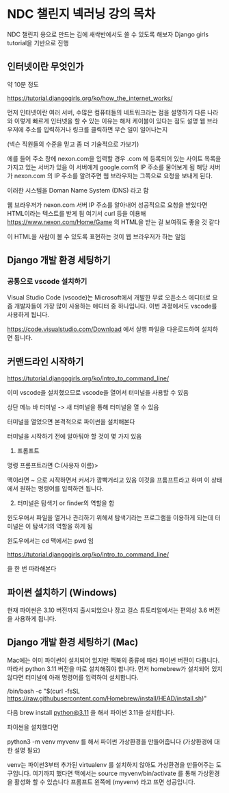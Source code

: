 # NDC 챌린지 넥러닝 강의 목차

NDC 챌린지 용으로 만드는 김에 새싹반에서도 쓸 수 있도록 해보자
Django girls tutorial을 기반으로 진행

## 인터넷이란 무엇인가

약 10분 정도

https://tutorial.djangogirls.org/ko/how_the_internet_works/

먼저 인터넷이란 여러 서버, 수많은 컴퓨터들의 네트워크라는 점을 설명하기
다른 나라와 이렇게 빠르게 인터넷을 할 수 있는 이유는 해저 케이블이 있다는 점도 설명
웹 브라우저에 주소를 입력하거나 링크를 클릭하면 무슨 일이 일어나는지

(넥슨 직원들의 수준을 믿고 좀 더 기술적으로 가보기)

에를 들어 주소 창에 nexon.com을 입력할 경우 .com 에 등록되어 있는 사이트 목록을 가지고 있는 서버가 있음 이 서버에게 google.com의 IP 주소를 물어보게 됨
해당 서버가 nexon.com 의 IP 주소를 알려주면 웹 브라우저는 그쪽으로 요청을 보내게 된다.

이러한 시스템을 Doman Name System (DNS) 라고 함

웹 브라우저가 nexon.com 서버 IP 주소를 알아내어 성공적으로 요청을 받았다면 HTML이라는 텍스트를 받게 됨
여기서 curl 등을 이용해 https://www.nexon.com/Home/Game 의 HTML을 받는 걸 보여줘도 좋을 것 같다

이 HTML을 사람이 볼 수 있도록 표현하는 것이 웹 브라우저가 하는 일임


## Django 개발 환경 세팅하기

### 공통으로 vscode 설치하기

Visual Studio Code (vscode)는 Microsoft에서 개발한 무료 오픈소스 에디터로 요즘 개발자들이 가장 많이 사용하는 애디터 중 하나입니다.
이번 과정에서도 vscode를 사용하게 됩니다.

https://code.visualstudio.com/Download 에서 실행 파일을 다운로드하여 설치하면 됩니다.

## 커맨드라인 시작하기

https://tutorial.djangogirls.org/ko/intro_to_command_line/

이미 vscode을 설치했으므로 vscode을 열어서 터미널을 사용할 수 있음

상단 메뉴 바 터미널 -> 새 터미널을 통해 터미널을 열 수 있음

터미널을 열었으면 본격적으로 파이썬을 설치해본다

터미널을 시작하기 전에 알아둬야 할 것이 몇 가지 있음

1. 프롬프트 

명령 프롬프트라면 C:\(사용자 이름)>

맥이라면 ~ 으로 시작하면서 커서가 깜빡거리고 있음
이것을 프롬프트라고 하며 이 상태에서 원하는 명령어를 입력하면 됩니다.

2. 터미널은 탐색기 or finder의 역할을 함

윈도우애서 파일을 열거나 관리하기 위헤셔 탐색기라는 프로그램을 이용하게 되는데 터미널은 이 탐색기의 역할을 하게 됨

윈도우에서는 cd 맥에서는 pwd 임

https://tutorial.djangogirls.org/ko/intro_to_command_line/

을 한 번 따라해본다


## 파이썬 설치하기 (Windows)

현재 파이썬은 3.10 버전까지 출시되었으나 장고 걸스 튜토리얼에서는 편의상 3.6 버전을 사용하게 됩니다.

## Django 개발 환경 세팅하기 (Mac)

Mac에는 이미 파이썬이 설치되어 있지만 맥북의 종류에 따라 파이썬 버전이 다릅니다. 따라서 python 3.11 버전을 따로 설치해줘야 합니다.
먼저 homebrew가 설치되어 있지 않다면 터미널에 아래 명령어를 입력하여 설치합니다.

/bin/bash -c "$(curl -fsSL https://raw.githubusercontent.com/Homebrew/install/HEAD/install.sh)"

다음 brew install python@3.11 을 해서 파이썬 3.11을 설치합니다.

파이썬을 설치했다면 

python3 -m venv myvenv 를 해서 파이썬 가상환경을 만들어줍니다 (가상환경에 대한 설명 필요)

venv는 파이썬3부터 추가된 virtualenv 를 설치하지 않아도 가상환경을 만들어주는 도구입니다.
여기까지 했다면 맥에서는 source myvenv/bin/activate 를 통해 가상환경을 활성화 할 수 있습니다
프롬프트 왼쪽에 (myvenv) 라고 뜨면 성공입니다.

